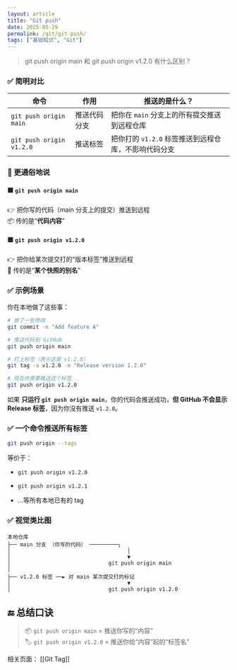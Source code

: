 ```yaml
---
layout: article
title: "Git push"
date: 2025-05-29
permalink: /git/git-push/
tags: ["基础知识", "Git"]
---
```


 

> git push origin main 和 git push origin v1.2.0 有什么区别？
 
### ✅ 简明对比

|命令|作用|推送的是什么？|
|---|---|---|
|`git push origin main`|推送代码分支|把你在 `main` 分支上的所有提交推送到远程仓库|
|`git push origin v1.2.0`|推送标签|把你打的 `v1.2.0` 标签推送到远程仓库，不影响代码分支|

### 🧠 更通俗地说

#### 🟩 `git push origin main`

👉 把你写的代码（main 分支上的提交）推送到远程  
📦 传的是“**代码内容**”

#### 🟦 `git push origin v1.2.0`

👉 把你给某次提交打的“版本标签”推送到远程  
📎 传的是“**某个快照的别名**”

### ✅ 示例场景

你在本地做了这些事：

```bash
# 做了一些修改
git commit -m "Add feature A"

# 推送代码到 GitHub
git push origin main

# 打上标签（表示这是 v1.2.0）
git tag -a v1.2.0 -m "Release version 1.2.0"

# 现在你需要推送这个标签
git push origin v1.2.0
```

如果 **只运行 `git push origin main`**，你的代码会推送成功，**但 GitHub 不会显示 Release 标签**，因为你没有推送 `v1.2.0`。

### ✅ 一个命令推送所有标签

```bash
git push origin --tags
```

等价于：

- `git push origin v1.2.0`
    
- `git push origin v1.2.1`
    
- …等所有本地已有的 tag
    
### ✅ 视觉类比图

```
本地仓库
├── main 分支 （你写的代码） ─────────┐
│                                     │
│                                     ▼
│                               git push origin main
│
├── v1.2.0 标签 ──► 对 main 某次提交打的标记
│                                     ▼
│                               git push origin v1.2.0
```

## 🔚 总结口诀

> 📦 `git push origin main` = 推送你写的“内容”  
> 🏷 `git push origin v1.2.0` = 推送你给“内容”起的“标签名”

相关页面：
[[Git Tag]]
